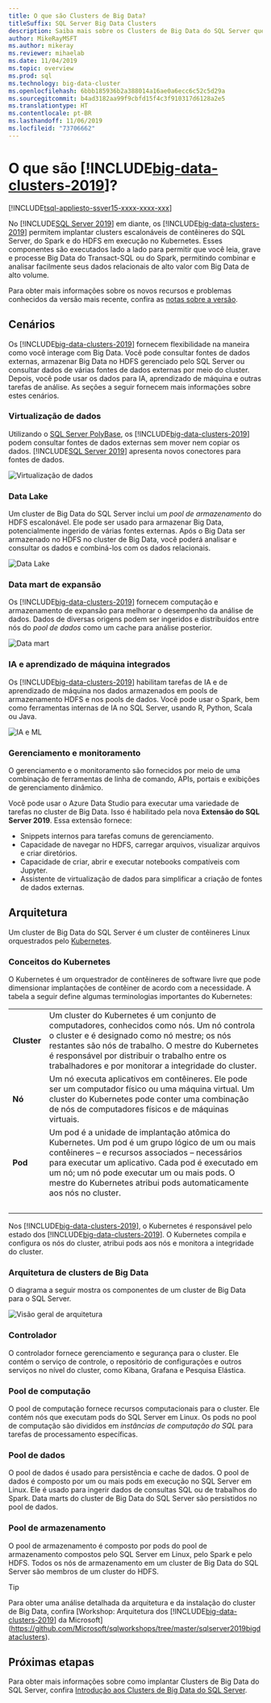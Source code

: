 ```yaml
---
title: O que são Clusters de Big Data?
titleSuffix: SQL Server Big Data Clusters
description: Saiba mais sobre os Clusters de Big Data do SQL Server que são executados no Kubernetes e fornecem opções de expansão para dados relacionais e do HDFS.
author: MikeRayMSFT
ms.author: mikeray
ms.reviewer: mihaelab
ms.date: 11/04/2019
ms.topic: overview
ms.prod: sql
ms.technology: big-data-cluster
ms.openlocfilehash: 6bbb185936b2a388014a16ae0a6ecc6c52c5d29a
ms.sourcegitcommit: b4ad3182aa99f9cbfd15f4c3f910317d6128a2e5
ms.translationtype: HT
ms.contentlocale: pt-BR
ms.lasthandoff: 11/06/2019
ms.locfileid: "73706662"
---
```

# <a name="what-are-includebig-data-clusters-2019includesssbigdataclusters-ss-novermd"></a>O que são [!INCLUDE[big-data-clusters-2019](../includes/ssbigdataclusters-ss-nover.md)]?

[!INCLUDE[tsql-appliesto-ssver15-xxxx-xxxx-xxx](../includes/tsql-appliesto-ssver15-xxxx-xxxx-xxx.md)]

No [!INCLUDE[SQL Server 2019](../includes/sssqlv15-md.md)] em diante, os [!INCLUDE[big-data-clusters-2019](../includes/ssbigdataclusters-ss-nover.md)] permitem implantar clusters escalonáveis de contêineres do SQL Server, do Spark e do HDFS em execução no Kubernetes. Esses componentes são executados lado a lado para permitir que você leia, grave e processe Big Data do Transact-SQL ou do Spark, permitindo combinar e analisar facilmente seus dados relacionais de alto valor com Big Data de alto volume.

Para obter mais informações sobre os novos recursos e problemas conhecidos da versão mais recente, confira as [notas sobre a versão](release-notes-big-data-cluster.md).

## <a name="scenarios"></a>Cenários

Os [!INCLUDE[big-data-clusters-2019](../includes/ssbigdataclusters-ss-nover.md)] fornecem flexibilidade na maneira como você interage com Big Data. Você pode consultar fontes de dados externas, armazenar Big Data no HDFS gerenciado pelo SQL Server ou consultar dados de várias fontes de dados externas por meio do cluster. Depois, você pode usar os dados para IA, aprendizado de máquina e outras tarefas de análise. As seções a seguir fornecem mais informações sobre estes cenários.

### <a name="data-virtualization"></a>Virtualização de dados

Utilizando o [SQL Server PolyBase](../relational-databases/polybase/polybase-guide.md), os [!INCLUDE[big-data-clusters-2019](../includes/ssbigdataclusters-ss-nover.md)] podem consultar fontes de dados externas sem mover nem copiar os dados. [!INCLUDE[SQL Server 2019](../includes/sssqlv15-md.md)] apresenta novos conectores para fontes de dados.

![Virtualização de dados](media/big-data-cluster-overview/data-virtualization.png)

### <a name="data-lake"></a>Data Lake

Um cluster de Big Data do SQL Server inclui um *pool de armazenamento* do HDFS escalonável. Ele pode ser usado para armazenar Big Data, potencialmente ingerido de várias fontes externas. Após o Big Data ser armazenado no HDFS no cluster de Big Data, você poderá analisar e consultar os dados e combiná-los com os dados relacionais.

![Data Lake](media/big-data-cluster-overview/data-lake.png)

### <a name="scale-out-data-mart"></a>Data mart de expansão

Os [!INCLUDE[big-data-clusters-2019](../includes/ssbigdataclusters-ss-nover.md)] fornecem computação e armazenamento de expansão para melhorar o desempenho da análise de dados. Dados de diversas origens podem ser ingeridos e distribuídos entre nós do *pool de dados* como um cache para análise posterior.

![Data mart](media/big-data-cluster-overview/data-mart.png)

### <a name="integrated-ai-and-machine-learning"></a>IA e aprendizado de máquina integrados

Os [!INCLUDE[big-data-clusters-2019](../includes/ssbigdataclusters-ss-nover.md)] habilitam tarefas de IA e de aprendizado de máquina nos dados armazenados em pools de armazenamento HDFS e nos pools de dados. Você pode usar o Spark, bem como ferramentas internas de IA no SQL Server, usando R, Python, Scala ou Java.

![IA e ML](media/big-data-cluster-overview/ai-ml-spark.png)

### <a name="management-and-monitoring"></a>Gerenciamento e monitoramento

O gerenciamento e o monitoramento são fornecidos por meio de uma combinação de ferramentas de linha de comando, APIs, portais e exibições de gerenciamento dinâmico.

Você pode usar o Azure Data Studio para executar uma variedade de tarefas no cluster de Big Data. Isso é habilitado pela nova **Extensão do SQL Server 2019**. Essa extensão fornece:

- Snippets internos para tarefas comuns de gerenciamento.
- Capacidade de navegar no HDFS, carregar arquivos, visualizar arquivos e criar diretórios.
- Capacidade de criar, abrir e executar notebooks compatíveis com Jupyter.
- Assistente de virtualização de dados para simplificar a criação de fontes de dados externas.

## <a id="architecture"></a> Arquitetura

Um cluster de Big Data do SQL Server é um cluster de contêineres Linux orquestrados pelo [Kubernetes](https://kubernetes.io/docs/concepts/).

### <a name="kubernetes-concepts"></a>Conceitos do Kubernetes

O Kubernetes é um orquestrador de contêineres de software livre que pode dimensionar implantações de contêiner de acordo com a necessidade. A tabela a seguir define algumas terminologias importantes do Kubernetes:

|||
|:--|:--|
| **Cluster** | Um cluster do Kubernetes é um conjunto de computadores, conhecidos como nós. Um nó controla o cluster e é designado como nó mestre; os nós restantes são nós de trabalho. O mestre do Kubernetes é responsável por distribuir o trabalho entre os trabalhadores e por monitorar a integridade do cluster. |
| **Nó** | Um nó executa aplicativos em contêineres. Ele pode ser um computador físico ou uma máquina virtual. Um cluster do Kubernetes pode conter uma combinação de nós de computadores físicos e de máquinas virtuais. |
| **Pod** | Um pod é a unidade de implantação atômica do Kubernetes. Um pod é um grupo lógico de um ou mais contêineres – e recursos associados – necessários para executar um aplicativo. Cada pod é executado em um nó; um nó pode executar um ou mais pods. O mestre do Kubernetes atribui pods automaticamente aos nós no cluster. |
| &nbsp; ||

Nos [!INCLUDE[big-data-clusters-2019](../includes/ssbigdataclusters-ss-nover.md)], o Kubernetes é responsável pelo estado dos [!INCLUDE[big-data-clusters-2019](../includes/ssbigdataclusters-ss-nover.md)]. O Kubernetes compila e configura os nós do cluster, atribui pods aos nós e monitora a integridade do cluster.

### <a name="big-data-clusters-architecture"></a>Arquitetura de clusters de Big Data

O diagrama a seguir mostra os componentes de um cluster de Big Data para o SQL Server.

![Visão geral de arquitetura](media/big-data-cluster-overview/architecture-diagram-overview.png)

### <a id="controlplane"></a> Controlador

O controlador fornece gerenciamento e segurança para o cluster. Ele contém o serviço de controle, o repositório de configurações e outros serviços no nível do cluster, como Kibana, Grafana e Pesquisa Elástica.

### <a id="computeplane"></a> Pool de computação

O pool de computação fornece recursos computacionais para o cluster. Ele contém nós que executam pods do SQL Server em Linux. Os pods no pool de computação são divididos em *instâncias de computação do SQL* para tarefas de processamento específicas. 

### <a id="dataplane"></a> Pool de dados

O pool de dados é usado para persistência e cache de dados. O pool de dados é composto por um ou mais pods em execução no SQL Server em Linux. Ele é usado para ingerir dados de consultas SQL ou de trabalhos do Spark. Data marts do cluster de Big Data do SQL Server são persistidos no pool de dados. 

### <a name="storage-pool"></a>Pool de armazenamento

O pool de armazenamento é composto por pods do pool de armazenamento compostos pelo SQL Server em Linux, pelo Spark e pelo HDFS. Todos os nós de armazenamento em um cluster de Big Data do SQL Server são membros de um cluster do HDFS.

> [!TIP]
> Para obter uma análise detalhada da arquitetura e da instalação do cluster de Big Data, confira [Workshop: Arquitetura dos [!INCLUDE[big-data-clusters-2019](../includes/ssbigdataclusters-ss-nover.md)] da Microsoft](https://github.com/Microsoft/sqlworkshops/tree/master/sqlserver2019bigdataclusters).

## <a name="next-steps"></a>Próximas etapas

Para obter mais informações sobre como implantar Clusters de Big Data do SQL Server, confira [Introdução aos Clusters de Big Data do SQL Server](deploy-get-started.md).
